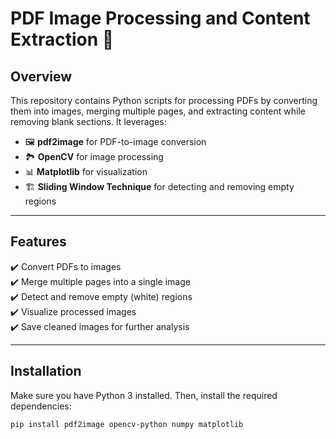 # **PDF Image Processing and Content Extraction 🚀**  

## **Overview**  
This repository contains Python scripts for processing PDFs by converting them into images, merging multiple pages, and extracting content while removing blank sections. It leverages:  

- 🖼️ **pdf2image** for PDF-to-image conversion  
- 🏞️ **OpenCV** for image processing  
- 📊 **Matplotlib** for visualization  
- 🏗️ **Sliding Window Technique** for detecting and removing empty regions  

---

## **Features**  
✔️ Convert PDFs to images  
✔️ Merge multiple pages into a single image  
✔️ Detect and remove empty (white) regions  
✔️ Visualize processed images  
✔️ Save cleaned images for further analysis  

---

## **Installation**  
Make sure you have Python 3 installed. Then, install the required dependencies:  

```bash
pip install pdf2image opencv-python numpy matplotlib
